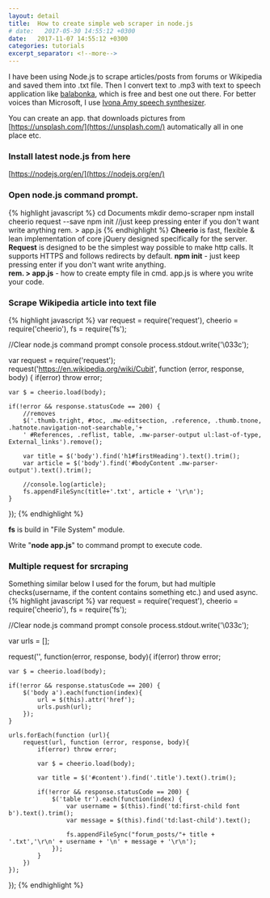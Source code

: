 ```yaml
---
layout: detail
title:  How to create simple web scraper in node.js
# date:   2017-05-30 14:55:12 +0300
date:   2017-11-07 14:55:12 +0300
categories: tutorials
excerpt_separator: <!--more-->
---
```


I have been using Node.js to scrape articles/posts from forums or Wikipedia and saved them into .txt file. Then I convert text to .mp3 with text to speech application like [balabonka](http://www.cross-plus-a.com/balabolka.htm), which is free and best one out there. For better voices than Microsoft, I use [Ivona Amy speech synthesizer](https://www.ivona.com/).
<!--more-->
You can create an app. that downloads pictures from [https://unsplash.com/](https://unsplash.com/) automatically all in one place etc.

### Install latest node.js from here
[https://nodejs.org/en/](https://nodejs.org/en/)

### Open node.js command prompt.
{% highlight javascript %}
cd Documents
mkdir demo-scraper
npm install cheerio request --save 
npm init //just keep pressing enter if you don't want write anything
rem. > app.js
{% endhighlight %}
**Cheerio** is fast, flexible & lean implementation of core jQuery designed specifically for the server. <br />
**Request** is designed to be the simplest way possible to make http calls. It supports HTTPS and follows redirects by default.
**npm init** - just keep pressing enter if you don't want write anything. <br />
**rem. > app.js** - how to create empty file in cmd. app.js is where you write your code.

### Scrape Wikipedia article into text file
{% highlight javascript %}
var request = require('request'),
cheerio = require('cheerio'),
fs = require('fs');

//Clear node.js command prompt console
process.stdout.write('\033c');

var request = require('request');
request('https://en.wikipedia.org/wiki/Cubit', function (error, response, body) {
    if(error) throw error;

    var $ = cheerio.load(body);

    if(!error && response.statusCode == 200) {        
        //removes
        $('.thumb.tright, #toc, .mw-editsection, .reference, .thumb.tnone, .hatnote.navigation-not-searchable,'+
        ' #References, .reflist, table, .mw-parser-output ul:last-of-type, External_links').remove();
                
        var title = $('body').find('h1#firstHeading').text().trim();
        var article = $('body').find('#bodyContent .mw-parser-output').text().trim();        
        
        //console.log(article);
        fs.appendFileSync(title+'.txt', article + '\r\n');
    }
});
{% endhighlight %}

**fs** is build in "File System" module.

Write "**node app.js**" to command prompt to execute code.

### Multiple request for srcraping
Something similar below I used for the forum, but had multiple checks(username, if the content contains something etc.) and used async. 
{% highlight javascript %}
var request = require('request'),
cheerio = require('cheerio'),
fs = require('fs');


//Clear node.js command prompt console
process.stdout.write('\033c');

var urls = [];

request('<some url to links>', function(error, response, body){
    if(error) throw error;

    var $ = cheerio.load(body);

    if(!error && response.statusCode == 200) {
        $('body a').each(function(index){
            url = $(this).attr('href');
            urls.push(url);        
        });       
    }

    urls.forEach(function (url){
        request(url, function (error, response, body){
            if(error) throw error;

            var $ = cheerio.load(body);

            var title = $('#content').find('.title').text().trim();           

            if(!error && response.statusCode == 200) {      
                $('table tr').each(function(index) {                    
                    var username = $(this).find('td:first-child font b').text().trim();                
                    var message = $(this).find('td:last-child').text();
                    
                    fs.appendFileSync("forum_posts/"+ title + '.txt','\r\n' + username + '\n' + message + '\r\n');
                });
            }
        })
    });  
});
{% endhighlight %}
